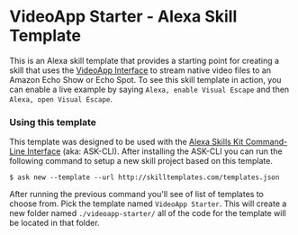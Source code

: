 # VideoApp Starter - Alexa Skill Template

This is an Alexa skill template that provides a starting point for creating a skill that uses the [VideoApp Interface](https://developer.amazon.com/docs/custom-skills/videoapp-interface-reference.html) to stream native video files to an Amazon Echo Show or Echo Spot. To see this skill template in action, you can enable a live example by saying `Alexa, enable Visual Escape` and then `Alexa, open Visual Escape`.

### Using this template

This template was designed to be used with the [Alexa Skills Kit Command-Line Interface](https://developer.amazon.com/docs/smapi/ask-cli-intro.html) (aka: ASK-CLI). After installing the ASK-CLI you can run the following command to setup a new skill project based on this template.

`$ ask new --template --url http://skilltemplates.com/templates.json`

After running the previous command you'll see of list of templates to choose from. Pick the template named `VideoApp Starter`. This will create a new folder named `./videoapp-starter/` all of the code for the template will be located in that folder.
